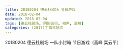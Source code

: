 ```yaml
---
title: 20180204 德云社剧场 节日游戏
date: 2018-02-04
updated: 2018-02-04
tags: [德云社剧场, 阴阳五行, 相声, 高峰] 
categories: (2017)丁酉年场次 
---
```

20180204 德云社剧场 一队小封箱 节日游戏（高峰 栾云平）
